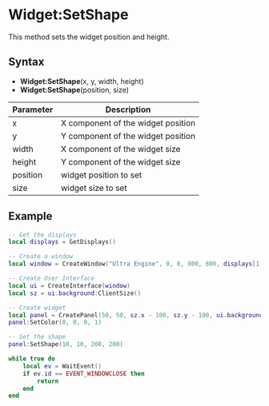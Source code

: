 # Widget:SetShape

This method sets the widget position and height.

## Syntax

- **Widget:SetShape**(x, y, width, height)
- **Widget:SetShape**(position, size)

| Parameter | Description |
| --- | --- |
| x | X component of the widget position |
| y | Y component of the widget position |
| width | X component of the widget size |
| height | Y component of the widget size |
| position | widget position to set |
| size | widget size to set |

## Example

```lua
-- Get the displays
local displays = GetDisplays()

-- Create a window
local window = CreateWindow("Ultra Engine", 0, 0, 800, 600, displays[1])

-- Create User Interface
local ui = CreateInterface(window)
local sz = ui.background:ClientSize()

-- Create widget
local panel = CreatePanel(50, 50, sz.x - 100, sz.y - 100, ui.background)
panel:SetColor(0, 0, 0, 1)

-- Set the shape
panel:SetShape(10, 10, 200, 200)

while true do
    local ev = WaitEvent()
    if ev.id == EVENT_WINDOWCLOSE then
        return
    end
end
```
